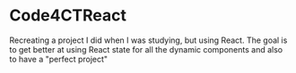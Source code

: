 # Code4CTReact
Recreating a project I did when I was studying, but using React. The goal is to get better at using React state for all the dynamic components and also to have a "perfect project" 

